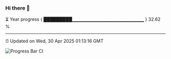 ### Hi there 👋

⏳ Year progress { █████████▁▁▁▁▁▁▁▁▁▁▁▁▁▁▁▁▁▁▁▁▁ } 32.62 %

---

⏰ Updated on Wed, 30 Apr 2025 01:13:16 GMT

![Progress Bar CI](https://github.com/liununu/liununu/workflows/Progress%20Bar%20CI/badge.svg)
